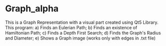 # Graph_alpha
This is a Graph Representation with a visual part created using Qt5 Library.
This program:
 a) Finds an Eulerian Path; 
 b) Finds an existence of Hamiltonian Path; 
 c) Finds a Depth First Search;
 d) Finds the Graph's Radius and Diameter;
 e) Shows a Graph image (works only with edges in .txt file)
 
 
